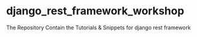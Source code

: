 # django_rest_framework_workshop
The Repository Contain the Tutorials &amp; Snippets for django rest framework
